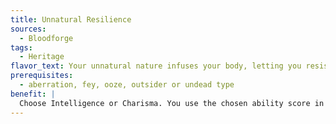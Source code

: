 ```yaml
---
title: Unnatural Resilience
sources:
  - Bloodforge
tags:
  - Heritage
flavor_text: Your unnatural nature infuses your body, letting you resist assaults against it in unusual ways.
prerequisites:
  - aberration, fey, ooze, outsider or undead type
benefit: |
  Choose Intelligence or Charisma. You use the chosen ability score in place of Constitution as a modifier to your Fortitude saves.
---
```

